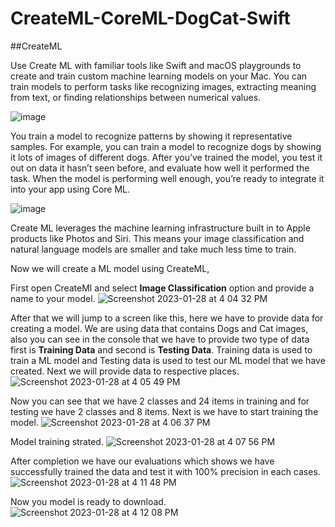 # CreateML-CoreML-DogCat-Swift

##CreateML

Use Create ML with familiar tools like Swift and macOS playgrounds to create and train custom machine learning models on your Mac. You can train models to perform tasks like recognizing images, extracting meaning from text, or finding relationships between numerical values.

![image](https://user-images.githubusercontent.com/63160825/215262377-5fdd3cfb-0ac0-4133-996b-b6551780544c.png)

You train a model to recognize patterns by showing it representative samples. For example, you can train a model to recognize dogs by showing it lots of images of different dogs. After you’ve trained the model, you test it out on data it hasn’t seen before, and evaluate how well it performed the task. When the model is performing well enough, you’re ready to integrate it into your app using Core ML.

![image](https://user-images.githubusercontent.com/63160825/215262392-c720b801-5474-4bfa-bcb4-bcb1bd60824a.png)

Create ML leverages the machine learning infrastructure built in to Apple products like Photos and Siri. This means your image classification and natural language models are smaller and take much less time to train.

Now we will create a ML model using CreateML,

First open CreateMl and select **Image Classification** option and provide a name to your model.
![Screenshot 2023-01-28 at 4 04 32 PM](https://user-images.githubusercontent.com/63160825/215262529-13a75e48-2238-416b-b89f-fda4b9174572.png)

After that we will jump to a screen like this, here we have to provide data for creating a model. We are using data that contains Dogs and Cat images, also you can see in the console that we have to provide two type of data first is **Training Data** and second is **Testing Data**. Training data is used to train a ML model and Testing data is used to test our ML model that we have created. Next we will provide data to respective places.
![Screenshot 2023-01-28 at 4 05 49 PM](https://user-images.githubusercontent.com/63160825/215262556-d737d865-3f87-4733-b9c5-40ab264f157b.png)

Now you can see that we have 2 classes and 24 items in training and for testing we have 2 classes and 8 items. Next is we have to start training the model.
![Screenshot 2023-01-28 at 4 06 37 PM](https://user-images.githubusercontent.com/63160825/215262781-b1c97429-ffae-4978-98d6-4729fce0420d.png)

Model training strated.
![Screenshot 2023-01-28 at 4 07 56 PM](https://user-images.githubusercontent.com/63160825/215262985-088a5c02-c231-4c2e-8986-541883917e51.png)

After completion we have our evaluations which shows we have successfully trained the data and test it with 100% precision in each cases.
![Screenshot 2023-01-28 at 4 11 48 PM](https://user-images.githubusercontent.com/63160825/215263042-ee23c8d2-35ee-4741-b039-57e4b0ba1c82.png)

Now you model is ready to download.
![Screenshot 2023-01-28 at 4 12 08 PM](https://user-images.githubusercontent.com/63160825/215263054-7b910cc4-75c2-4c29-8395-803692108ecc.png)







